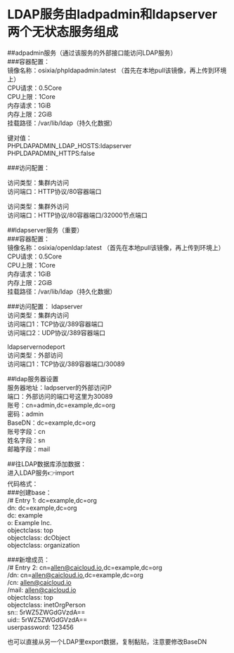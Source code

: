 # LDAP服务由ladpadmin和ldapserver两个无状态服务组成  

##adpadmin服务（通过该服务的外部接口能访问LDAP服务）  
###容器配置：  
镜像名称：osixia/phpldapadmin:latest （首先在本地pull该镜像，再上传到环境上）  
CPU请求：0.5Core  
CPU上限：1Core  
内存请求：1GiB  
内存上限：2GiB  
挂载路径：/var/lib/ldap（持久化数据）  
  
键对值：  
PHPLDAPADMIN_LDAP_HOSTS:ldapserver  
PHPLDAPADMIN_HTTPS:false  
  
###访问配置：  

访问类型：集群内访问  
访问端口：HTTP协议/80容器端口  
  
访问类型：集群外访问  
访问端口：HTTP协议/80容器端口/32000节点端口  
  
##ldapserver服务（重要）  
###容器配置：  
镜像名称：osixia/openldap:latest  （首先在本地pull该镜像，再上传到环境上）  
CPU请求：0.5Core  
CPU上限：1Core  
内存请求：1GiB  
内存上限：2GiB  
挂载路径：/var/lib/ldap（持久化数据）  
  
###访问配置： 
ldapserver  
访问类型：集群内访问  
访问端口1：TCP协议/389容器端口  
访问端口2：UDP协议/389容器端口  
   
ldapservernodeport  
访问类型：外部访问  
访问端口1：TCP协议/389容器端口/30089  
  
##ldap服务器设置  
服务器地址：ladpserver的外部访问IP  
端口：外部访问的端口号这里为30089  
账号：cn=admin,dc=example,dc=org  
密码：admin  
BaseDN：dc=example,dc=org  
账号字段：cn  
姓名字段：sn  
邮箱字段：mail  
  
##往LDAP数据库添加数据：  
进入LDAP服务👉import  
代码格式：  
###创建base：  
/# Entry 1: dc=example,dc=org  
dn: dc=example,dc=org  
dc: example  
o: Example Inc.  
objectclass: top  
objectclass: dcObject  
objectclass: organization  
  
###新增成员：  
/# Entry 2: cn=allen@caicloud.io,dc=example,dc=org  
/dn: cn=allen@caicloud.io,dc=example,dc=org  
/cn: allen@caicloud.io  
/mail: allen@caicloud.io  
objectclass: top  
objectclass: inetOrgPerson  
sn:: 5rWZ5ZWGdGVzdA==  
uid:: 5rWZ5ZWGdGVzdA==  
userpassword: 123456  
  
也可以直接从另一个LDAP里export数据，复制黏贴，注意要修改BaseDN  

